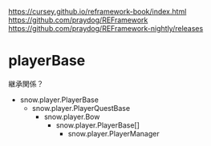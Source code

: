 
<https://cursey.github.io/reframework-book/index.html>
<https://github.com/praydog/REFramework>
<https://github.com/praydog/REFramework-nightly/releases>










# playerBase

継承関係？

+ snow.player.PlayerBase
  + snow.player.PlayerQuestBase
    + snow.player.Bow
      + snow.player.PlayerBase[]
        + snow.player.PlayerManager
















